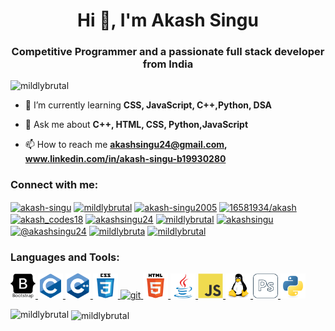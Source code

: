 <h1 align="center">Hi 👋, I'm Akash Singu</h1>
<h3 align="center">Competitive Programmer and a passionate full stack developer from India</h3>

<p align="left"> <img src="https://komarev.com/ghpvc/?username=mildlybrutal&label=Profile%20views&color=0e75b6&style=flat" alt="mildlybrutal" /> </p>


- 🌱 I’m currently learning **CSS, JavaScript, C++,Python, DSA**

- 💬 Ask me about **C++, HTML, CSS, Python,JavaScript**

- 📫 How to reach me **akashsingu24@gmail.com, www.linkedin.com/in/akash-singu-b19930280**

<h3 align="left">Connect with me:</h3>
<p align="left">
<a href="https://codepen.io/akash-singu" target="blank"><img align="center" src="https://raw.githubusercontent.com/rahuldkjain/github-profile-readme-generator/master/src/images/icons/Social/codepen.svg" alt="akash-singu" height="30" width="40" /></a>
<a href="https://dev.to/mildlybrutal" target="blank"><img align="center" src="https://raw.githubusercontent.com/rahuldkjain/github-profile-readme-generator/master/src/images/icons/Social/devto.svg" alt="mildlybrutal" height="30" width="40" /></a>
<a href="https://linkedin.com/in/akash-singu2005" target="blank"><img align="center" src="https://raw.githubusercontent.com/rahuldkjain/github-profile-readme-generator/master/src/images/icons/Social/linked-in-alt.svg" alt="akash-singu2005" height="30" width="40" /></a>
<a href="https://stackoverflow.com/users/16581934/akash" target="blank"><img align="center" src="https://raw.githubusercontent.com/rahuldkjain/github-profile-readme-generator/master/src/images/icons/Social/stack-overflow.svg" alt="16581934/akash" height="30" width="40" /></a>
<a href="https://www.codechef.com/users/akash_codes18" target="blank"><img align="center" src="https://cdn.jsdelivr.net/npm/simple-icons@3.1.0/icons/codechef.svg" alt="akash_codes18" height="30" width="40" /></a>
<a href="https://www.hackerrank.com/akashsingu24" target="blank"><img align="center" src="https://raw.githubusercontent.com/rahuldkjain/github-profile-readme-generator/master/src/images/icons/Social/hackerrank.svg" alt="akashsingu24" height="30" width="40" /></a>
<a href="https://codeforces.com/profile/mildlybrutal" target="blank"><img align="center" src="https://raw.githubusercontent.com/rahuldkjain/github-profile-readme-generator/master/src/images/icons/Social/codeforces.svg" alt="mildlybrutal" height="30" width="40" /></a>
<a href="https://www.leetcode.com/akashsingu" target="blank"><img align="center" src="https://raw.githubusercontent.com/rahuldkjain/github-profile-readme-generator/master/src/images/icons/Social/leet-code.svg" alt="akashsingu" height="30" width="40" /></a>
<a href="https://www.hackerearth.com/@akashsingu24" target="blank"><img align="center" src="https://raw.githubusercontent.com/rahuldkjain/github-profile-readme-generator/master/src/images/icons/Social/hackerearth.svg" alt="@akashsingu24" height="30" width="40" /></a>
<a href="https://auth.geeksforgeeks.org/user/mildlybruta" target="blank"><img align="center" src="https://raw.githubusercontent.com/rahuldkjain/github-profile-readme-generator/master/src/images/icons/Social/geeks-for-geeks.svg" alt="mildlybruta" height="30" width="40" /></a>
<a href="https://www.topcoder.com/members/mildlybrutal" target="blank"><img align="center" src="https://raw.githubusercontent.com/rahuldkjain/github-profile-readme-generator/master/src/images/icons/Social/topcoder.svg" alt="mildlybrutal" height="30" width="40" /></a>
</p>

<h3 align="left">Languages and Tools:</h3>
<p align="left"> <a href="https://getbootstrap.com" target="_blank" rel="noreferrer"> <img src="https://raw.githubusercontent.com/devicons/devicon/master/icons/bootstrap/bootstrap-plain-wordmark.svg" alt="bootstrap" width="40" height="40"/> </a> <a href="https://www.cprogramming.com/" target="_blank" rel="noreferrer"> <img src="https://raw.githubusercontent.com/devicons/devicon/master/icons/c/c-original.svg" alt="c" width="40" height="40"/> </a> <a href="https://www.w3schools.com/cpp/" target="_blank" rel="noreferrer"> <img src="https://raw.githubusercontent.com/devicons/devicon/master/icons/cplusplus/cplusplus-original.svg" alt="cplusplus" width="40" height="40"/> </a> <a href="https://www.w3schools.com/css/" target="_blank" rel="noreferrer"> <img src="https://raw.githubusercontent.com/devicons/devicon/master/icons/css3/css3-original-wordmark.svg" alt="css3" width="40" height="40"/> </a> <a href="https://git-scm.com/" target="_blank" rel="noreferrer"> <img src="https://www.vectorlogo.zone/logos/git-scm/git-scm-icon.svg" alt="git" width="40" height="40"/> </a> <a href="https://www.w3.org/html/" target="_blank" rel="noreferrer"> <img src="https://raw.githubusercontent.com/devicons/devicon/master/icons/html5/html5-original-wordmark.svg" alt="html5" width="40" height="40"/> </a> <a href="https://www.java.com" target="_blank" rel="noreferrer"> <img src="https://raw.githubusercontent.com/devicons/devicon/master/icons/java/java-original.svg" alt="java" width="40" height="40"/> </a> <a href="https://developer.mozilla.org/en-US/docs/Web/JavaScript" target="_blank" rel="noreferrer"> <img src="https://raw.githubusercontent.com/devicons/devicon/master/icons/javascript/javascript-original.svg" alt="javascript" width="40" height="40"/> </a> <a href="https://www.linux.org/" target="_blank" rel="noreferrer"> <img src="https://raw.githubusercontent.com/devicons/devicon/master/icons/linux/linux-original.svg" alt="linux" width="40" height="40"/> </a> <a href="https://www.photoshop.com/en" target="_blank" rel="noreferrer"> <img src="https://raw.githubusercontent.com/devicons/devicon/master/icons/photoshop/photoshop-line.svg" alt="photoshop" width="40" height="40"/> </a> <a href="https://www.python.org" target="_blank" rel="noreferrer"> <img src="https://raw.githubusercontent.com/devicons/devicon/master/icons/python/python-original.svg" alt="python" width="40" height="40"/> </a> </p>

<p><img align="left" src="https://github-readme-stats.vercel.app/api/top-langs?username=mildlybrutal&show_icons=true&locale=en&layout=compact" alt="mildlybrutal" /></p>

<p>&nbsp;<img align="center" src="https://github-readme-stats.vercel.app/api?username=mildlybrutal&show_icons=true&locale=en" alt="mildlybrutal" /></p>
